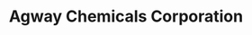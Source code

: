 ---
title: "Agway Chemicals Corporation"
url: /davao-city/agway-chemicals-corporation/
shop: Landwirtschaftlich
---